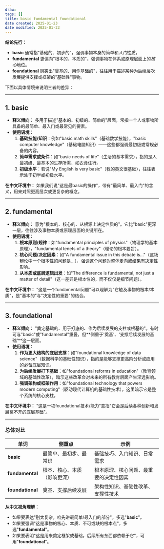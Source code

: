 ```yaml
---
draw:
tags: []
title: basic fundamental foundational
date created: 2025-01-23
date modified: 2025-01-23
---
```

**结论先行：**

- **basic** 通常指"基础的、初步的"，强调事物本身的简单和*入门*性质。
- **fundamental** 更偏向"根本的、本质的"，强调事物在体系或原理层面上的*核心*地位。
- **foundational** 则突出"奠基的、用作基础的"，往往用于描述某种为后续层次发展提供支撑或框架的"基础性"事物。

下面以具体情境来说明三者的差异：

---

## 1. basic

- **释义倾向：** 多用于描述"基本的、初级的、简单的"层面，常指一个人或事物所具备的最简单、最入门或最常见的要素。
- **使用语境：**
    1. **基础技能/知识**：例如"basic math skills"（基础数学技能），"basic computer knowledge"（基础电脑知识）——这些都强调最初级或常规必备的内容。
    2. **简单需求或条件**：如"basic needs of life"（生活的基本需求），指的是人最初级、最基本的生存所需，如衣食住行。
    3. **初级水平**：若说"My English is very basic"（我的英文很基础），往往表示处于初学或初级水平。

**在中文环境中：** 如果我们说"这是最basic的操作"，带有"最简单、最入门"的含义，用来对照更高层次或更复杂的概念。

---

## 2. fundamental

- **释义倾向：** 意为"根本的、核心的、从根源上决定性质的"。它比"basic"更深一层，往往涉及事物本质或原理层面的关键所在。
- **使用语境：**
    1. **根本原则/规律**：如"fundamental principles of physics"（物理学的基本原理），"fundamental tenets of a theory"（理论的根本要旨）。
    2. **核心问题/决定因素**：如"A fundamental issue in this debate is…"（这场辩论中一个根本性的问题是…），强调这个问题对整体走向或结果有决定性影响。
    3. **从本质或底层逻辑出发**：如"The difference is fundamental, not just a matter of detail"（这一差异是根本性的，而不仅仅是细节问题）。

**在中文环境中：** "这是一个fundamental问题"可以理解为"它触及事物的根本/本质"，是"基本的"与"决定性的重要"的结合。

---

## 3. foundational

- **释义倾向：** "奠定基础的、用于打底的、作为后续发展的支柱或根基的"。有时可与"basic"或"fundamental"重叠，但**侧重于'奠基'、'支撑后续发展的基础'**这一层面。
- **使用语境：**
    1. **作为更大结构的底层支撑**：如"foundational knowledge of data science"（数据科学的基础性知识），指的是能够支撑更高阶分析或应用的必备底层知识。
    2. **为后续发展打下基础**：如"foundational reforms in education"（教育领域的基础性改革），暗示这些改革会对未来的所有教育层面产生深远影响。
    3. **强调架构或框架作用**：如"foundational technology that powers modern computing"（驱动现代计算机的基础性技术），这里暗示它是整个系统的核心支柱。

**在中文环境中：** "这是一项foundational技术/能力"意指"它会是后续各种创新和发展离不开的底层基础"。

---

### 总体对比

|单词|侧重点|示例|
|---|---|---|
|**basic**|最简单、最初步、最常识|基础技巧、入门知识、日常需求|
|**fundamental**|根本、核心、本质（影响更深）|根本原理、核心问题、最重要的决定性因素|
|**foundational**|奠基、支撑后续发展|架构性知识、基础性改革、支撑性技术|

**从中文视角理解**：

- 如果要表达"别太复杂，咱先讲最简单/最入门的部分"，多选"**basic**"。
- 如果要强调"这是事物的核心、本质、不可或缺的根本点"，多选"**fundamental**"。
- 如果要表明"这是用来奠定框架或基础，后续所有东西都依赖于它"，可用"**foundational**"。

